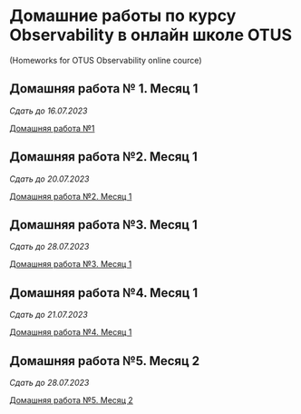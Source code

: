# Домашние работы по курсу Observability в онлайн школе OTUS
(Homeworks for OTUS Observability online cource)

## Домашняя работа № 1. Месяц 1 
*Сдать до 16.07.2023*

[Домашняя работа №1](hw_1.md)

## Домашняя работа №2. Месяц 1
*Сдать до 20.07.2023*

[Домашняя работа №2. Месяц 1](hw_2.md)

## Домашняя работа №3. Месяц 1
*Сдать до 28.07.2023*

[Домашняя работа №3. Месяц 1](hw_3.md)

## Домашняя работа №4. Месяц 1
*Сдать до 21.07.2023*

[Домашняя работа №4. Месяц 1](hw_4.md)

## Домашняя работа №5. Месяц 2
*Сдать до 28.07.2023*

[Домашняя работа №5. Месяц 2](hw_5.md)
